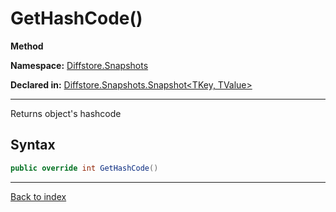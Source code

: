 # GetHashCode()

**Method**

**Namespace:** [Diffstore.Snapshots](Diffstore.Snapshots.md)

**Declared in:** [Diffstore.Snapshots.Snapshot<TKey, TValue>](Diffstore.Snapshots.Snapshot{TKey,TValue}.md)

------



Returns object's hashcode


## Syntax

```csharp
public override int GetHashCode()
```

------

[Back to index](index.md)